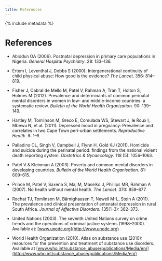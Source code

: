 ```yaml
---
title: References
---
```


{% include metadata %}

# References

*	Abiodun OA (2006). Postnatal depression in primary care populations in Nigeria. *General Hospital Psychiatry*. 28: 133–136.

*	Ertem I, Leventhal J, Dobbs S (2000). Intergenerational continuity of child physical abuse: How good is the evidence? *The Lancet*. 356: 814–819.

*	Fisher J, Cabral de Mello M, Patel V, Rahman A, Tran T, Holton S, Holmes M (2012). Prevalence and determinants of common perinatal mental disorders in women in low- and middle-income countries: a systematic review. *Bulletin of the World Health Organization*. 90: 139–149.
 
*	Hartley M, Tomlinson M, Greco E, Comulada WS, Stewart J, le Roux I, Mbewu N, et al. (2011). Depressed mood in pregnancy: Prevalence and correlates in two Cape Town peri-urban settlements. *Reproductive Health*. 8: 1–9.

*	Palladino CL, Singh V, Campbell J, Flynn H, Gold KJ (2011). Homicide and suicide during the perinatal period: findings from the national violent death reporting system. *Obstetrics & Gynaecology*. 118 (5): 1056–1063.

*	Patel V & Kleinman A (2003). Poverty and common mental disorders in developing countries. *Bulletin of the World Health Organisation*. 81: 609–615.

*	Prince M, Patel V, Saxena S, Maj M, Maselko J, Phillips MR, Rahman A (2007). No health without mental health. *The Lancet*. 370: 859–877.

*	Rochat TJ, Tomlinson M, Bärnighausen T, Newell M-L, Stein A (2011). The prevalence and clinical presentation of antenatal depression in rural South Africa. *Journal of Affective Disorders*. 135(1–3): 362–373. 

*	United Nations (2003). The seventh United Nations survey on crime trends and the operations of criminal justice systems (1998–2000). Available at: [www.unodc.org](http://www.unodc.org)

*	World Health Organization (2010). Atlas on substance use (2010): resources for the prevention and treatment of substance use disorders. Available at [www.who.int/substance_abuse/publications/Media/en/](http://www.who.int/substance_abuse/publications/Media/en/)
